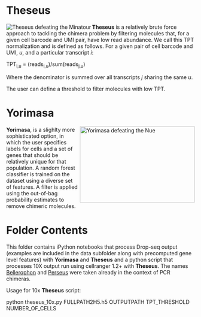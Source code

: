 # Theseus
<img align="left" src="http://www.greekmythology.com/images/mythology/theseus_adventures_78.jpg" alt="Theseus defeating the Minatour">

**Theseus** is a relatively brute force approach to tackling the chimera problem by filtering molecules that, for a given cell barcode and UMI pair, have low read abundance. We call this TPT normalization and is defined as follows. For a given pair of cell barcode and UMI, *u*, and a particular transcript *i*:

TPT<sub>i,u</sub> = (reads<sub>i,u</sub>)/sum(reads<sub>j,u</sub>)

Where the denominator is summed over all transcripts *j* sharing the same *u*.

The user can define a threshold to filter molecules with low TPT.


# Yorimasa

<img align="right" src="https://data.ukiyo-e.org/famsf/images/6340304231510089.jpg" alt="Yorimasa defeating the Nue" width="307" height="203">

**Yorimasa**, is a slighlty more sophisticated option, in which the user specifies labels for cells and a set of genes that should be relatively unique for that population. A random forest classifier is trained on the dataset using a diverse set of features. A filter is applied using the out-of-bag probability estimates to remove chimeric molecules. 

# Folder Contents

This folder contains iPython notebooks that process Drop-seq output (examples are included in the data subfolder along with precomputed gene level features) with **Yorimasa** and **Theseus** and a python script that processes 10X output run using cellranger 1.2+ with **Theseus**.  The names [Bellerophon](http://comp-bio.anu.edu.au/Bellerophon/doc/doc.html) and [Perseus](http://bmcbioinformatics.biomedcentral.com/articles/10.1186/1471-2105-12-38) were taken already in the context of PCR chimeras.

Usage for 10x **Theseus** script:

python theseus_10x.py  FULLPATH2H5.h5 OUTPUTPATH TPT_THRESHOLD NUMBER_OF_CELLS
